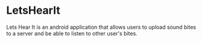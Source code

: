 # LetsHearIt

Lets Hear It is an android application that allows users to upload sound bites to a server and be able to listen to other user's bites.
